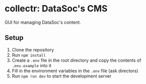 # collectr: DataSoc's CMS

GUI for managing DataSoc's content.

## Setup

1. Clone the repository
2. Run `npm install`
3. Create a `.env` file in the root directory and copy the contents of `.env.example` into it
4. Fill in the environment variables in the `.env` file (ask directors)
5. Run `npm run dev` to start the development server
